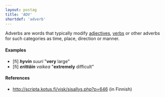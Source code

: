 ```yaml
---
layout: postag
title: 'ADV'
shortdef: 'adverb'
---
```


Adverbs are words that typically modify [adjectives](ADJ),
[verbs](VERB) or other adverbs for such categories as time, place,
direction or manner.

#### Examples

* [fi] _<b>hyvin</b> suuri_ "<b>very</b> large"
* [fi] _<b>erittäin</b> vaikea_ "<b>extremely</b> difficult"

#### References

* <http://scripta.kotus.fi/visk/sisallys.php?p=646> (in Finnish)
<!-- Interlanguage links updated Út zář 29 18:40:43 CEST 2020 -->

